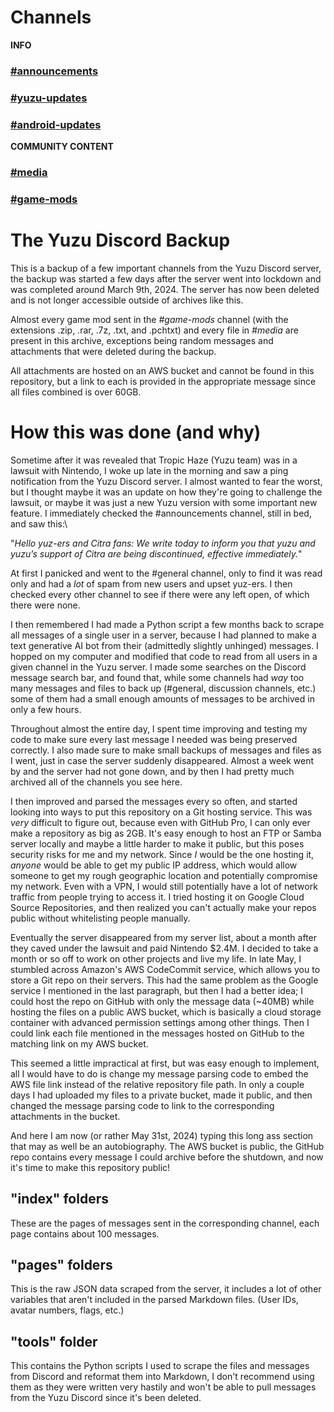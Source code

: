 # Channels
**INFO**
### [#announcements](announcements.md)
### [#yuzu-updates](yuzu-updates.md)
### [#android-updates](index-android-updates/0.md)

**COMMUNITY CONTENT**
### [#media](media.md)
### [#game-mods](game-mods.md)
#

# The Yuzu Discord Backup
This is a backup of a few important channels from the Yuzu Discord server, the backup was started a few days after the server went into lockdown and was completed around March 9th, 2024. The server has now been deleted and is not longer accessible outside of archives like this.

Almost every game mod sent in the *\#game-mods* channel (with the extensions .zip, .rar, .7z, .txt, and .pchtxt) and every file in *\#media* are present in this archive, exceptions being random messages and attachments that were deleted during the backup.

All attachments are hosted on an AWS bucket and cannot be found in this repository, but a link to each is provided in the appropriate message since all files combined is over 60GB.

# How this was done (and why)
Sometime after it was revealed that Tropic Haze (Yuzu team) was in a lawsuit with Nintendo, I woke up late in the morning and saw a ping notification from the Yuzu Discord server. I almost wanted to fear the worst, but I thought maybe it was an update on how they're going to challenge the lawsuit, or maybe it was just a new Yuzu version with some important new feature.
I immediately checked the \#announcements channel, still in bed, and saw this:\

"*Hello yuz-ers and Citra fans:
We write today to inform you that yuzu and yuzu’s support of Citra are being discontinued, effective immediately.*"

At first I panicked and went to the \#general channel, only to find it was read only and had a *lot* of spam from new users and upset yuz-ers. I then checked every other channel to see if there were any left open, of which there were none.

I then remembered I had made a Python script a few months back to scrape all messages of a single user in a server, because I had planned to make a text generative AI bot from their (admittedly slightly unhinged) messages. I hopped on my computer and modified that code to read from all users in a given channel in the Yuzu server. I made some searches on the Discord message search bar, and found that, while some channels had *way* too many messages and files to back up (\#general, discussion channels, etc.) some of them had a small enough amounts of messages to be archived in only a few hours. 

Throughout almost the entire day, I spent time improving and testing my code to make sure every last message I needed was being preserved correctly. I also made sure to make small backups of messages and files as I went, just in case the server suddenly disappeared. Almost a week went by and the server had not gone down, and by then I had pretty much archived all of the channels you see here. 

I then improved and parsed the messages every so often, and started looking into ways to put this repository on a Git hosting service. This was *very* difficult to figure out, because even with GitHub Pro, I can only ever make a repository as big as 2GB. It's easy enough to host an FTP or Samba server locally and maybe a little harder to make it public, but this poses security risks for me and my network. Since *I* would be the one hosting it, *anyone* would be able to get my public IP address, which would allow someone to get my rough geographic location and potentially compromise my network. Even with a VPN, I would still potentially have a lot of network traffic from people trying to access it. I tried hosting it on Google Cloud Source Repositories, and then realized you can't actually make your repos public without whitelisting people manually.

Eventually the server disappeared from my server list, about a month after they caved under the lawsuit and paid Nintendo $2.4M. I decided to take a month or so off to work on other projects and live my life. In late May, I stumbled across Amazon's AWS CodeCommit service, which allows you to store a Git repo on their servers. This had the same problem as the Google service I mentioned in the last paragraph, but then I had a better idea; I could host the repo on GitHub with only the message data (~40MB) while hosting the files on a public AWS bucket, which is basically a cloud storage container with advanced permission settings among other things. Then I could link each file mentioned in the messages hosted on GitHub to the matching link on my AWS bucket.

This seemed a little impractical at first, but was easy enough to implement, all I would have to do is change my message parsing code to embed the AWS file link instead of the relative repository file path. In only a couple days I had uploaded my files to a private bucket, made it public, and then changed the message parsing code to link to the corresponding attachments in the bucket.

And here I am now (or rather May 31st, 2024) typing this long ass section that may as well be an autobiography. The AWS bucket is public, the GitHub repo contains every message I could archive before the shutdown, and now it's time to make this repository public!

## "index" folders
These are the pages of messages sent in the corresponding channel, each page contains about 100 messages.

## "pages" folders
This is the raw JSON data scraped from the server, it includes a lot of other variables that aren't included in the parsed Markdown files. (User IDs, avatar numbers, flags, etc.)

## "tools" folder
This contains the Python scripts I used to scrape the files and messages from Discord and reformat them into Markdown, I don't recommend using them as they were written very hastily and won't be able to pull messages from the Yuzu Discord since it's been deleted.
